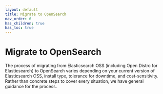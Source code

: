 ```yaml
---
layout: default
title: Migrate to OpenSearch
nav_order: 6
has_children: true
has_toc: true
---
```


# Migrate to OpenSearch

The process of migrating from Elasticsearch OSS (including Open Distro for Elasticsearch) to OpenSearch varies depending on your current version of Elasticsearch OSS, install type, tolerance for downtime, and cost-sensitivity. Rather than concrete steps to cover every situation, we have general guidance for the process.

